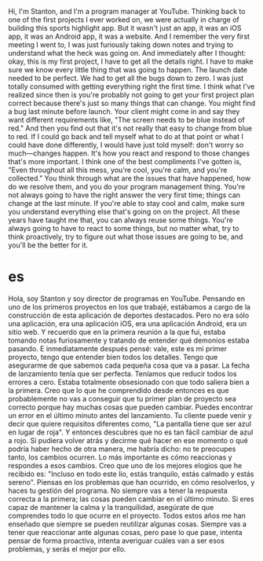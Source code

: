 Hi, I'm Stanton, and I'm a program manager at YouTube. Thinking back to one of the first projects I ever worked on, we were actually in charge of building this sports highlight app. But it wasn't just an app, it was an iOS app, it was an Android app, it was a website. And I remember the very first meeting I went to, I was just furiously taking down notes and trying to understand what the heck was going on. And immediately after I thought: okay, this is my first project, I have to get all the details right. I have to make sure we know every little thing that was going to happen. The launch date needed to be perfect. We had to get all the bugs down to zero. I was just totally consumed with getting everything right the first time. I think what I've realized since then is you're probably not going to get your first project plan correct because there's just so many things that can change. You might find a bug last minute before launch. Your client might come in and say they want different requirements like, "The screen needs to be blue instead of red." And then you find out that it's not really that easy to change from blue to red. If I could go back and tell myself what to do at that point or what I could have done differently, I would have just told myself: don't worry so much—changes happen. It's how you react and respond to those changes that's more important. I think one of the best compliments I've gotten is, "Even throughout all this mess, you're cool, you're calm, and you're collected." You think through what are the issues that have happened, how do we resolve them, and you do your program management thing. You're not always going to have the right answer the very first time; things can change at the last minute. If you're able to stay cool and calm, make sure you understand everything else that's going on on the project. All these years have taught me that, you can always reuse some things. You're always going to have to react to some things, but no matter what, try to think proactively, try to figure out what those issues are going to be, and you'll be the better for it.
# es
Hola, soy Stanton y soy director de programas en YouTube.
Pensando en uno de los primeros proyectos en los que trabajé, estábamos a cargo de la construcción de esta aplicación de deportes destacados.
Pero no era sólo una aplicación, era una aplicación iOS, era una aplicación Android, era un sitio web. Y recuerdo que en la primera reunión a la que fui, estaba tomando notas furiosamente y tratando de entender qué demonios estaba pasando. E inmediatamente después pensé: vale, este es mi primer proyecto, tengo que entender bien todos los detalles.
Tengo que asegurarme de que sabemos cada pequeña cosa que va a pasar. La fecha de lanzamiento tenía que ser perfecta. Teníamos que reducir todos los errores a cero. Estaba totalmente obsesionado con que todo saliera bien a la primera.
Creo que lo que he comprendido desde entonces es que probablemente no vas a conseguir que tu primer plan de proyecto sea correcto porque hay muchas cosas que pueden cambiar.
Puedes encontrar un error en el último minuto antes del lanzamiento. Tu cliente puede venir y decir que quiere requisitos diferentes como, "La pantalla tiene que ser azul en lugar de roja". Y entonces descubres que no es tan fácil cambiar de azul a rojo. Si pudiera volver atrás y decirme qué hacer en ese momento o qué podría haber hecho de otra manera, me habría dicho: no te preocupes tanto, los cambios ocurren.
Lo más importante es cómo reaccionas y respondes a esos cambios. Creo que uno de los mejores elogios que he recibido es: "Incluso en todo este lío, estás tranquilo, estás calmado y estás sereno". Piensas en los problemas que han ocurrido, en cómo resolverlos, y haces tu gestión del programa. 
No siempre vas a tener la respuesta correcta a la primera; las cosas pueden cambiar en el último minuto. Si eres capaz de mantener la calma y la tranquilidad, asegúrate de que comprendes todo lo que ocurre en el proyecto. Todos estos años me han enseñado que siempre se pueden reutilizar algunas cosas. Siempre vas a tener que reaccionar ante algunas cosas, pero pase lo que pase, intenta pensar de forma proactiva, intenta averiguar cuáles van a ser esos problemas, y serás el mejor por ello.
